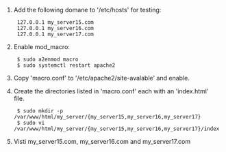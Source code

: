 
1. Add the following domane to '/etc/hosts' for testing:

        
        127.0.0.1 my_server15.com
        127.0.0.1 my_server16.com
        127.0.0.1 my_server17.com


2. Enable mod_macro:

        $ sudo a2enmod macro 
        $ sudo systemctl restart apache2

3. Copy 'macro.conf' to '/etc/apache2/site-avalable' and enable.

4. Create the directories listed in 'macro.conf' each with an 'index.html' file.

        $ sudo mkdir -p /var/www/html/my_server/{my_server15,my_server16,my_server17}
        $ sudo vi  /var/www/html/my_server/{my_server15,my_server16,my_server17}/index.html

5. Visti my_server15.com, my_server16.com and my_server17.com